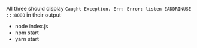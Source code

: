 All three should display `Caught Exception. Err: Error: listen EADDRINUSE :::8080` in their output

- node index.js  
- npm start  
- yarn start  
